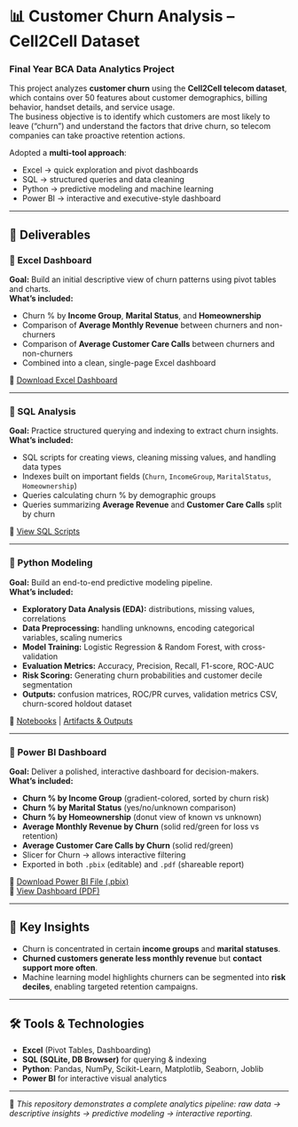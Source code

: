 # 📊 Customer Churn Analysis – Cell2Cell Dataset
### Final Year BCA Data Analytics Project

This project analyzes **customer churn** using the **Cell2Cell telecom dataset**, which contains over 50 features about customer demographics, billing behavior, handset details, and service usage.  
The business objective is to identify which customers are most likely to leave (“churn”) and understand the factors that drive churn, so telecom companies can take proactive retention actions.  

Adopted a **multi-tool approach**:  
- Excel → quick exploration and pivot dashboards  
- SQL → structured queries and data cleaning  
- Python → predictive modeling and machine learning  
- Power BI → interactive and executive-style dashboard  

---

## 📑 Deliverables

### 🔹 Excel Dashboard
**Goal:** Build an initial descriptive view of churn patterns using pivot tables and charts.  
**What’s included:**  
- Churn % by **Income Group**, **Marital Status**, and **Homeownership**  
- Comparison of **Average Monthly Revenue** between churners and non-churners  
- Comparison of **Average Customer Care Calls** between churners and non-churners  
- Combined into a clean, single-page Excel dashboard  

📂 [Download Excel Dashboard](dashboard/cell2cell_dashboard.xlsx)

---

### 🔹 SQL Analysis
**Goal:** Practice structured querying and indexing to extract churn insights.  
**What’s included:**  
- SQL scripts for creating views, cleaning missing values, and handling data types  
- Indexes built on important fields (`Churn`, `IncomeGroup`, `MaritalStatus`, `Homeownership`)  
- Queries calculating churn % by demographic groups  
- Queries summarizing **Average Revenue** and **Customer Care Calls** split by churn  

📂 [View SQL Scripts](SQL/)

---

### 🔹 Python Modeling
**Goal:** Build an end-to-end predictive modeling pipeline.  
**What’s included:**  
- **Exploratory Data Analysis (EDA):** distributions, missing values, correlations  
- **Data Preprocessing:** handling unknowns, encoding categorical variables, scaling numerics  
- **Model Training:** Logistic Regression & Random Forest, with cross-validation  
- **Evaluation Metrics:** Accuracy, Precision, Recall, F1-score, ROC-AUC  
- **Risk Scoring:** Generating churn probabilities and customer decile segmentation  
- **Outputs:** confusion matrices, ROC/PR curves, validation metrics CSV, churn-scored holdout dataset  

📂 [Notebooks](notebooks/) | [Artifacts & Outputs](data/clean/)

---

### 🔹 Power BI Dashboard
**Goal:** Deliver a polished, interactive dashboard for decision-makers.  
**What’s included:**  
- **Churn % by Income Group** (gradient-colored, sorted by churn risk)  
- **Churn % by Marital Status** (yes/no/unknown comparison)  
- **Churn % by Homeownership** (donut view of known vs unknown)  
- **Average Monthly Revenue by Churn** (solid red/green for loss vs retention)  
- **Average Customer Care Calls by Churn** (solid red/green)  
- Slicer for Churn → allows interactive filtering  
- Exported in both `.pbix` (editable) and `.pdf` (shareable report)  

📂 [Download Power BI File (.pbix)](dashboard/cell2cell_powerbi.pbix)  
📂 [View Dashboard (PDF)](report/cell2cell_powerbi_dashboard.pdf)

---

## 📌 Key Insights
- Churn is concentrated in certain **income groups** and **marital statuses**.  
- **Churned customers generate less monthly revenue** but **contact support more often**.  
- Machine learning model highlights churners can be segmented into **risk deciles**, enabling targeted retention campaigns.  

---

## 🛠️ Tools & Technologies
- **Excel** (Pivot Tables, Dashboarding)  
- **SQL (SQLite, DB Browser)** for querying & indexing  
- **Python**: Pandas, NumPy, Scikit-Learn, Matplotlib, Seaborn, Joblib  
- **Power BI** for interactive visual analytics  

---

📌 *This repository demonstrates a complete analytics pipeline: raw data → descriptive insights → predictive modeling → interactive reporting.*
